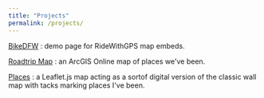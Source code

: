 ```yaml
---
title: "Projects"
permalink: /projects/
---
```


[BikeDFW](https://thatmaceguy.github.io/projects/bikedfw/)
: demo page for RideWithGPS map embeds.

[Roadtrip Map](https://thatmaceguy.github.io/projects/roadtrip-map/)
: an ArcGIS Online map of places we've been.

[Places](https://thatmaceguy.github.io/projects/places-map/)
: a Leaflet.js map acting as a sortof digital version of the classic wall map with tacks marking places I've been.